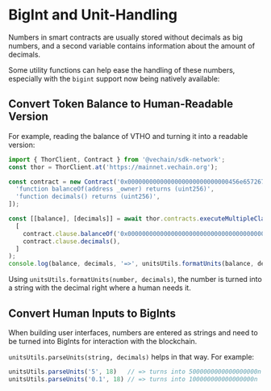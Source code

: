 # BigInt and Unit-Handling

Numbers in smart contracts are usually stored without decimals as big numbers, and a second variable contains information about the amount of decimals.

Some utility functions can help ease the handling of these numbers, especially with the `bigint` support now being natively available:

## Convert Token Balance to Human-Readable Version

For example, reading the balance of VTHO and turning it into a readable version:

```ts
import { ThorClient, Contract } from '@vechain/sdk-network';
const thor = ThorClient.at('https://mainnet.vechain.org');

const contract = new Contract('0x0000000000000000000000000000456e65726779', [
  'function balanceOf(address _owner) returns (uint256)',
  'function decimals() returns (uint256)',
]);

const [[balance], [decimals]] = await thor.contracts.executeMultipleClausesCall(
  [
    contract.clause.balanceOf('0x0000000000000000000000000000000000000000'),
    contract.clause.decimals(),
  ]
);
console.log(balance, decimals, '=>', unitsUtils.formatUnits(balance, decimals));
```

Using `unitsUtils.formatUnits(number, decimals)`, the number is turned into a string with the decimal right where a human needs it.

## Convert Human Inputs to BigInts

When building user interfaces, numbers are entered as strings and need to be turned into BigInts for interaction with the blockchain.

`unitsUtils.parseUnits(string, decimals)` helps in that way. For example:

```ts
unitsUtils.parseUnits('5', 18)   // => turns into 5000000000000000000n
unitsUtils.parseUnits('0.1', 18) // => turns into 100000000000000000n
```
